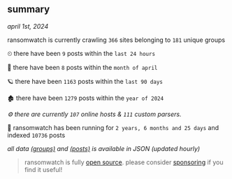 
## summary
_april 1st, 2024_

ransomwatch is currently crawling `366` sites belonging to `181` unique groups

⏲ there have been `9` posts within the `last 24 hours`

🦈 there have been `8` posts within the `month of april`

🪐 there have been `1163` posts within the `last 90 days`

🏚 there have been `1279` posts within the `year of 2024`

_⚙️ there are currently `107` online hosts & `111` custom parsers._

🦕 ransomwatch has been running for `2 years, 6 months and 25 days` and indexed `10736` posts

_all data  [(groups)](http://ransomwhat.telemetry.ltd/groups) and [(posts)](http://ransomwhat.telemetry.ltd/posts) is available in JSON (updated hourly)_

> ransomwatch is fully [open source](https://github.com/joshhighet/ransomwatch#ransomwatch--). please consider [sponsoring](https://github.com/sponsors/joshhighet) if you find it useful!
